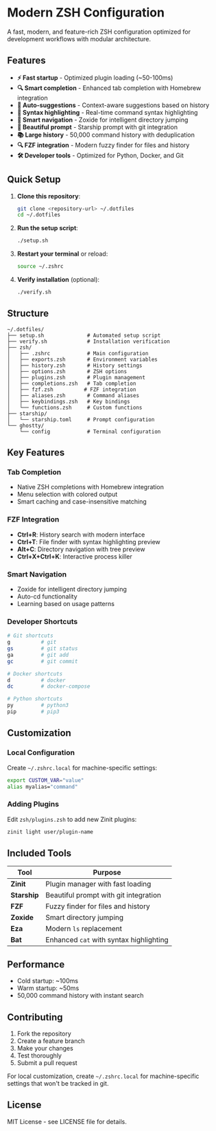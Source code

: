 # Modern ZSH Configuration

A fast, modern, and feature-rich ZSH configuration optimized for development workflows with modular architecture.

## Features

- **⚡ Fast startup** - Optimized plugin loading (~50-100ms)
- **🔍 Smart completion** - Enhanced tab completion with Homebrew integration
- **🎯 Auto-suggestions** - Context-aware suggestions based on history
- **🌈 Syntax highlighting** - Real-time command syntax highlighting
- **📁 Smart navigation** - Zoxide for intelligent directory jumping
- **🚀 Beautiful prompt** - Starship prompt with git integration
- **📚 Large history** - 50,000 command history with deduplication
- **🔍 FZF integration** - Modern fuzzy finder for files and history
- **🛠️ Developer tools** - Optimized for Python, Docker, and Git

## Quick Setup

1. **Clone this repository**:

   ```bash
   git clone <repository-url> ~/.dotfiles
   cd ~/.dotfiles
   ```

2. **Run the setup script**:

   ```bash
   ./setup.sh
   ```

3. **Restart your terminal** or reload:

   ```bash
   source ~/.zshrc
   ```

4. **Verify installation** (optional):
   ```bash
   ./verify.sh
   ```

## Structure

```
~/.dotfiles/
├── setup.sh              # Automated setup script
├── verify.sh             # Installation verification
├── zsh/
│   ├── .zshrc            # Main configuration
│   ├── exports.zsh       # Environment variables
│   ├── history.zsh       # History settings
│   ├── options.zsh       # ZSH options
│   ├── plugins.zsh       # Plugin management
│   ├── completions.zsh   # Tab completion
│   ├── fzf.zsh          # FZF integration
│   ├── aliases.zsh       # Command aliases
│   ├── keybindings.zsh   # Key bindings
│   └── functions.zsh     # Custom functions
├── starship/
│   └── starship.toml     # Prompt configuration
└── ghostty/
    └── config            # Terminal configuration
```

## Key Features

### Tab Completion

- Native ZSH completions with Homebrew integration
- Menu selection with colored output
- Smart caching and case-insensitive matching

### FZF Integration

- **Ctrl+R**: History search with modern interface
- **Ctrl+T**: File finder with syntax highlighting preview
- **Alt+C**: Directory navigation with tree preview
- **Ctrl+X+Ctrl+K**: Interactive process killer

### Smart Navigation

- Zoxide for intelligent directory jumping
- Auto-cd functionality
- Learning based on usage patterns

### Developer Shortcuts

```bash
# Git shortcuts
g          # git
gs         # git status
ga         # git add
gc         # git commit

# Docker shortcuts
d          # docker
dc         # docker-compose

# Python shortcuts
py         # python3
pip        # pip3
```

## Customization

### Local Configuration

Create `~/.zshrc.local` for machine-specific settings:

```bash
export CUSTOM_VAR="value"
alias myalias="command"
```

### Adding Plugins

Edit `zsh/plugins.zsh` to add new Zinit plugins:

```bash
zinit light user/plugin-name
```

## Included Tools

| Tool         | Purpose                                 |
| ------------ | --------------------------------------- |
| **Zinit**    | Plugin manager with fast loading        |
| **Starship** | Beautiful prompt with git integration   |
| **FZF**      | Fuzzy finder for files and history      |
| **Zoxide**   | Smart directory jumping                 |
| **Eza**      | Modern `ls` replacement                 |
| **Bat**      | Enhanced `cat` with syntax highlighting |

## Performance

- Cold startup: ~100ms
- Warm startup: ~50ms
- 50,000 command history with instant search

## Contributing

1. Fork the repository
2. Create a feature branch
3. Make your changes
4. Test thoroughly
5. Submit a pull request

For local customization, create `~/.zshrc.local` for machine-specific settings that won't be tracked in git.

## License

MIT License - see LICENSE file for details.
